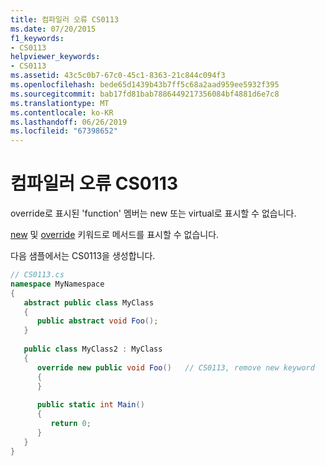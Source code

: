 ```yaml
---
title: 컴파일러 오류 CS0113
ms.date: 07/20/2015
f1_keywords:
- CS0113
helpviewer_keywords:
- CS0113
ms.assetid: 43c5c0b7-67c0-45c1-8363-21c844c094f3
ms.openlocfilehash: bede65d1439b43b7ff5c68a2aad959ee5932f395
ms.sourcegitcommit: bab17fd81bab7886449217356084bf4881d6e7c8
ms.translationtype: MT
ms.contentlocale: ko-KR
ms.lasthandoff: 06/26/2019
ms.locfileid: "67398652"
---
```

# <a name="compiler-error-cs0113"></a>컴파일러 오류 CS0113
override로 표시된 'function' 멤버는 new 또는 virtual로 표시할 수 없습니다.  
  
 [new](../../csharp/language-reference/keywords/new-modifier.md) 및 [override](../../csharp/language-reference/keywords/override.md) 키워드로 메서드를 표시할 수 없습니다.  
  
 다음 샘플에서는 CS0113을 생성합니다.  
  
```csharp  
// CS0113.cs  
namespace MyNamespace  
{  
   abstract public class MyClass  
   {  
      public abstract void Foo();  
   }  
  
   public class MyClass2 : MyClass  
   {  
      override new public void Foo()   // CS0113, remove new keyword  
      {  
      }  
  
      public static int Main()  
      {  
         return 0;  
      }  
   }  
}  
```
